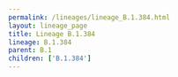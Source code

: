 ```yaml
---
permalink: /lineages/lineage_B.1.384.html
layout: lineage_page
title: Lineage B.1.384
lineage: B.1.384
parent: B.1
children: ['B.1.384']
---
```

